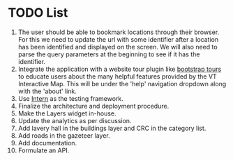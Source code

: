 TODO List
=========

1. The user should be able to bookmark locations through their browser.
  For this we need to update the url with some identifier after
  a location has been identified and displayed on the screen. We will also 
  need to parse the query parameters at the beginning to see if it has the
  identifier.
2. Integrate the application with a website tour plugin like
  [bootstrap tours](http://bootstraptour.com/) to educate users about
  the many helpful features provided by the VT Interactive Map.
  This will be under the 'help' navigation dropdown along with the 'about'
  link.
3. Use [Intern](http://theintern.io/) as the testing framework.
4. Finalize the architecture and deployment procedure.
5. Make the Layers widget in-house.
6. Update the analytics as per discussion.
7. Add lavery hall in the buildings layer and CRC in the category list.
8. Add roads in the gazeteer layer.
9. Add documentation.
10. Formulate an API.
